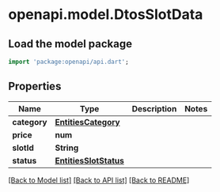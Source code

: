 # openapi.model.DtosSlotData

## Load the model package
```dart
import 'package:openapi/api.dart';
```

## Properties
Name | Type | Description | Notes
------------ | ------------- | ------------- | -------------
**category** | [**EntitiesCategory**](EntitiesCategory.md) |  | 
**price** | **num** |  | 
**slotId** | **String** |  | 
**status** | [**EntitiesSlotStatus**](EntitiesSlotStatus.md) |  | 

[[Back to Model list]](../README.md#documentation-for-models) [[Back to API list]](../README.md#documentation-for-api-endpoints) [[Back to README]](../README.md)


